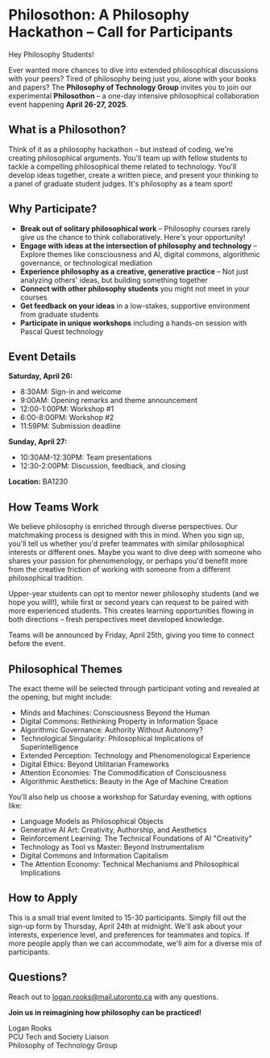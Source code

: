 # **Philosothon: A Philosophy Hackathon – Call for Participants**

Hey Philosophy Students!

Ever wanted more chances to dive into extended philosophical discussions with your peers? Tired of philosophy being just you, alone with your books and papers? The **Philosophy of Technology Group** invites you to join our experimental **Philosothon** – a one-day intensive philosophical collaboration event happening **April 26-27, 2025**.

## **What is a Philosothon?**

Think of it as a philosophy hackathon – but instead of coding, we're creating philosophical arguments. You'll team up with fellow students to tackle a compelling philosophical theme related to technology. You'll develop ideas together, create a written piece, and present your thinking to a panel of graduate student judges. It's philosophy as a team sport!

## **Why Participate?**

* **Break out of solitary philosophical work** – Philosophy courses rarely give us the chance to think collaboratively. Here's your opportunity!
* **Engage with ideas at the intersection of philosophy and technology** – Explore themes like consciousness and AI, digital commons, algorithmic governance, or technological mediation
* **Experience philosophy as a creative, generative practice** – Not just analyzing others' ideas, but building something together
* **Connect with other philosophy students** you might not meet in your courses
* **Get feedback on your ideas** in a low-stakes, supportive environment from graduate students
* **Participate in unique workshops** including a hands-on session with Pascal Quest technology

## **Event Details**

**Saturday, April 26:**
* 8:30AM: Sign-in and welcome
* 9:00AM: Opening remarks and theme announcement
* 12:00-1:00PM: Workshop #1
* 6:00-8:00PM: Workshop #2
* 11:59PM: Submission deadline

**Sunday, April 27:**
* 10:30AM-12:30PM: Team presentations
* 12:30-2:00PM: Discussion, feedback, and closing

**Location:** BA1230

## **How Teams Work**

We believe philosophy is enriched through diverse perspectives. Our matchmaking process is designed with this in mind. When you sign up, you'll tell us whether you'd prefer teammates with similar philosophical interests or different ones. Maybe you want to dive deep with someone who shares your passion for phenomenology, or perhaps you'd benefit more from the creative friction of working with someone from a different philosophical tradition.

Upper-year students can opt to mentor newer philosophy students (and we hope you will!), while first or second years can request to be paired with more experienced students. This creates learning opportunities flowing in both directions – fresh perspectives meet developed knowledge.

Teams will be announced by Friday, April 25th, giving you time to connect before the event.

## **Philosophical Themes**

The exact theme will be selected through participant voting and revealed at the opening, but might include:

* Minds and Machines: Consciousness Beyond the Human
* Digital Commons: Rethinking Property in Information Space
* Algorithmic Governance: Authority Without Autonomy?
* Technological Singularity: Philosophical Implications of Superintelligence
* Extended Perception: Technology and Phenomenological Experience
* Digital Ethics: Beyond Utilitarian Frameworks
* Attention Economies: The Commodification of Consciousness
* Algorithmic Aesthetics: Beauty in the Age of Machine Creation

You'll also help us choose a workshop for Saturday evening, with options like:

* Language Models as Philosophical Objects
* Generative AI Art: Creativity, Authorship, and Aesthetics
* Reinforcement Learning: The Technical Foundations of AI "Creativity"
* Technology as Tool vs Master: Beyond Instrumentalism
* Digital Commons and Information Capitalism
* The Attention Economy: Technical Mechanisms and Philosophical Implications

## **How to Apply**

This is a small trial event limited to 15-30 participants. Simply fill out the sign-up form by Thursday, April 24th at midnight. We'll ask about your interests, experience level, and preferences for teammates and topics. If more people apply than we can accommodate, we'll aim for a diverse mix of participants.


## **Questions?**

Reach out to logan.rooks@mail.utoronto.ca with any questions.


**Join us in reimagining how philosophy can be practiced!**

Logan Rooks  
PCU Tech and Society Liaison  
Philosophy of Technology Group